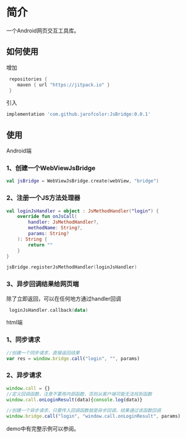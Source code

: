 # 简介

一个Android网页交互工具库。

## 如何使用

增加

``` gradle
 repositories {
    maven { url "https://jitpack.io" }
 }
```

引入

``` gradle
implementation 'com.github.jarofcolor:JsBridge:0.0.1'
```

## 使用

Android端

### 1、创建一个WebViewJsBridge

``` kotlin
val jsBridge = WebViewJsBridge.create(webView, "bridge")
```

### 2、注册一个JS方法处理器

``` kotlin
val loginJsHandler = object : JsMethodHandler("login") {
    override fun onJsCall(
        handler: JsMethodHandler?,
        methodName: String?,
        params: String?
    ): String {
        return ""
    }
}

jsBridge.registerJsMethodHandler(loginJsHandler)       
```

### 3、异步回调结果给网页端

除了立即返回，可以在任何地方通过handler回调

``` kotlin
 loginJsHandler.callback(data)
```

html端

### 1、同步请求

``` javascript
//创建一个同步请求，直接返回结果
var res = window.bridge.call("login", "", params)
```

### 2、异步请求

```  javascript
window.call = {}
//定义回调函数，注意不要用内部函数，否则从客户端可能无法找到函数
window.call.onLoginResult(data){console.log(data)}

//创建一个异步请求，只要传入回调函数就是异步回调，结果通过该函数回调
window.bridge.call("login", "window.call.onLoginResult", params)
```

demo中有完整示例可以参阅。
